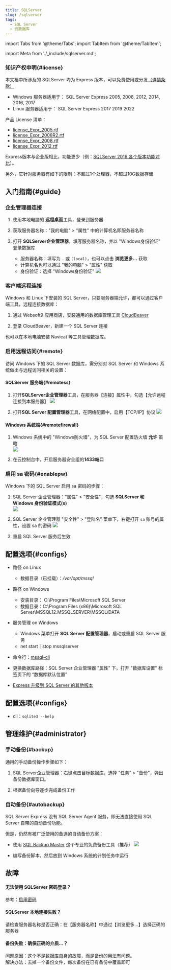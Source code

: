 ```yaml
---
title: SQLServer
slug: /sqlserver
tags:
  - SQL Server
  - 云数据库
---
```


import Tabs from '@theme/Tabs';
import TabItem from '@theme/TabItem';

import Meta from './_include/sqlserver.md';

<Meta name="meta" />

### 知识产权申明{#license}

本文档中所涉及的 SQLServer 均为 Express 版本，可以免费使用或分发[（详情条款）](https://www.microsoft.com/zh-cn/download/details.aspx?id=29693)

- Windows 服务器适用于： SQL Server Express 2005, 2008, 2012, 2014, 2016, 2017
- Linux 服务器适用于： SQL Server Express 2017 2019 2022

产品 License 清单： 

* [license_Expr_2005.rtf](./assets/license/license_Expr_2005.rtf)
* [license_Expr_2008R2.rtf](./assets/license/license_Expr_2008R2.rtf)
* [license_Expr_2008.rtf](./assets/license/license_Expr_2008.rtf)
* [license_Expr_2012.rtf](./assets/license/license_Expr_2012.rtf)

Express版本与企业版相比，功能更少（例：[SQLServer 2016 各个版本功能对比](https://docs.microsoft.com/zh-cn/sql/sql-server/editions-and-components-of-sql-server-2016?view=sql-server-ver15#Cross-BoxScaleLimits)）。  

另外，它针对服务器有如下的限制：不超过1个处理器，不超过10G数据存储

## 入门指南{#guide}

### 企业管理器连接

1. 使用本地电脑的 **远程桌面**工具，登录到服务器 
2. 获取服务器名称："我的电脑" > "属性" 中的计算机名即服务器名称
3. 打开 **SQLServer企业管理器**，填写服务器名称，并以 "Windows身份验证" 登录数据库  

   - 服务器名称：填写为 `.` 或 `(local)`，也可以点击 **浏览更多...** 获取
   - 计算机名也可以通过 "我的电脑" > "属性" 获取
   - 身份验证：选择 "Windows身份验证"
     ![](./assets/sqlserver-getsqlserver-websoft9.png)

### 客户端远程连接

Windows 和 Linux 下安装的 SQL Server，只要服务器端允许，都可以通过客户端工具，远程连接数据库：

1. 通过 Websoft9 应用商店，安装通用的数据库管理工具 [CloudBeaver](./cloudbeaver)

2. 登录 CloudBeaver，新建一个 SQL Server 连接

也可以在本地电脑安装 Navicat 等工具管理数据库。  

### 启用远程访问{#remote}

访问 Windows 下的 SQL Server 数据库，需分别对 SQL Server 和 Windows 系统做出与远程访问相关的设置： 

#### SQLServer 服务端{#remotess}

1. 打开**SQLServer企业管理器**工具，在服务器【连接】属性中，勾选【允许远程连接到本服务器】
   ![](./assets/sqlserver-remote1-websoft9.png)
   
2. 打开**SQL Server 配置管理器**工具，在网络配置中，启用【TCP/IP】协议
   ![](./assets/sqlserver-remote2-websoft9.png)

#### Windows 系统端{#remotefirewall}
   
1. Windows 系统中的 "Windows防火墙"，为 SQL Server 配置防火墙 **允许** 策略  
    ![](http://libs.websoft9.com/Websoft9/DocsPicture/zh/sqlserver2014/sqlserver-firewall002-websoft9.png)

2. 在云控制台中，开启服务器安全组的**1433端口**  

### 启用 sa 密码{#enablepw}

Windows 下的 SQL Server 启用 sa 密码的步骤：

1. SQL Server 企业管理器："属性" > "安全性"，勾选 **SQLServer 和 Windows 身份验证模式(s)**  
   ![](./assets/sqlserver-winlogin-pw1-websoft9.png)

2. SQL Server 企业管理器 "安全性" > "登陆名" 菜单下，右键打开 `sa` 账号的属性，设置 sa 的密码
   ![](./assets/sqlserver-winlogin-pw2-websoft9.png)

3. 重启 SQL Server 服务后生效


## 配置选项{#configs}

- 路径 on Linux

  - 数据目录（已挂载）：*/var/opt/mssql*

- 路径 on Windows

   * 安装目录： C:\Program Files\Microsoft SQL Server
   * 数据目录：C:\Program Files (x86)\Microsoft SQL Server\MSSQL12.MSSQLSERVER\MSSQL\DATA

- 服务管理 on Windows

  - Windows 菜单打开 **SQL Server 配置管理器**，启动或重启 SQL Server 服务
  -  net start｜stop mssqlserver

- 命令行：[mssql-cli](https://docs.microsoft.com/en-us/sql/tools/mssql-cli)

- 更换数据库路径：SQL Server 企业管理器 "属性" 下，打开 "数据库设置" 标签页下的 “数据库默认位置”

- [Express 升级到 SQL Server 的其他版本](https://docs.microsoft.com/zh-cn/sql/database-engine/install-windows/upgrade-to-a-different-edition-of-sql-server-setup?view=sql-server-ver15)


## 配置选项{#configs}

- cli：`sqlite3 --help` 

## 管理维护{#administrator}

### 手动备份{#backup}

通用的手动备份操作步骤如下：

1. SQL Server企业管理器：右键点击目标数据库，选择 "任务" > "备份"，弹出备份数据库窗口。 

2. 根据备份向导逐步完成备份工作

### 自动备份{#autobackup}

SQL Server Express 没有 SQL Server Agent 服务，即无法直接使用 SQL Server 自带的自动备份功能。  

但是，仍然有被广泛使用的备选的自动备份方案：

- 使用 [SQL Backup Master](https://www.sqlbackupmaster.com/) 这个专业的免费备份工具（推荐）
  ![](./assets/sqlserver-sqlbackupmaster-websoft9.png)

- 编写备份脚本，然后放到 Windows 系统的计划任务中运行


## 故障

#### 无法使用 SQLServer 密码登录？

参考：[启用密码](#enablepw)

#### SQLServer 本地连接失败？

请检查服务器名称是否正确：在【服务器名称】中通过【浏览更多...】选择正确的服务器

#### 备份失败：确保正确的介质...？

问题原因：这个不是数据库自身的故障，而是备份的用法有问题。  
解决办法：去掉一个备份文件，每次备份在已有备份中覆盖即可